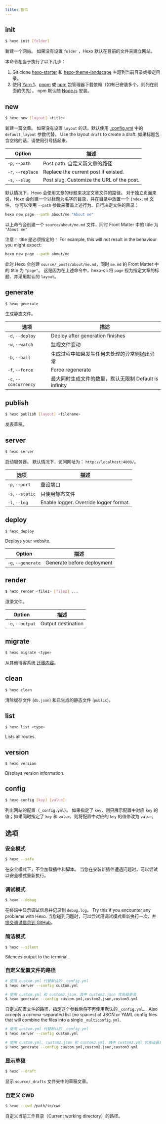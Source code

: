 ```yaml
---
title: 指令
---
```


## init

```bash
$ hexo init [folder]
```

新建一个网站。 如果没有设置 `folder` ，Hexo 默认在目前的文件夹建立网站。

本命令相当于执行了以下几步：

1. Git clone [hexo-starter](https://github.com/hexojs/hexo-starter) 和 [hexo-theme-landscape](https://github.com/hexojs/hexo-theme-landscape) 主题到当前目录或指定目录。
2. 使用 [Yarn 1](https://classic.yarnpkg.com/lang/en/)、[pnpm](https://pnpm.io/zh/) 或 [npm](https://docs.npmjs.com/cli/install) 包管理器下载依赖（如有已安装多个，则列在前面的优先）。 npm 默认随 [Node.js](/zh-cn/docs/index.html#安装-Node-js) 安装。

## new

```bash
$ hexo new [layout] <title>
```

新建一篇文章。 如果没有设置 `layout` 的话，默认使用 [\_config.yml](configuration.html) 中的 `default_layout` 参数代替。 Use the layout `draft` to create a draft. 如果标题包含空格的话，请使用引号括起来。

| Option            | 描述                                        |
| ----------------- | ----------------------------------------- |
| `-p`, `--path`    | Post path. 自定义新文章的路径                      |
| `-r`, `--replace` | Replace the current post if existed.      |
| `-s`, `--slug`    | Post slug. Customize the URL of the post. |

默认情况下，Hexo 会使用文章的标题来决定文章文件的路径。 对于独立页面来说，Hexo 会创建一个以标题为名字的目录，并在目录中放置一个 `index.md` 文件。 你可以使用 `--path` 参数来覆盖上述行为、自行决定文件的目录：

```bash
hexo new page --path about/me "About me"
```

以上命令会创建一个 `source/about/me.md` 文件，同时 Front Matter 中的 title 为 `"About me"`

注意！ title 是必须指定的！ For example, this will not result in the behaviour you might expect:

```bash
hexo new page --path about/me
```

此时 Hexo 会创建 `source/_posts/about/me.md`，同时 `me.md` 的 Front Matter 中的 title 为 `"page"`。 这是因为在上述命令中，hexo-cli 将 `page` 视为指定文章的标题、并采用默认的 `layout`。

## generate

```bash
$ hexo generate
```

生成静态文件。

| 选项                    | 描述                                    |
| --------------------- | ------------------------------------- |
| `-d`, `--deploy`      | Deploy after generation finishes      |
| `-w`, `--watch`       | 监视文件变动                                |
| `-b`, `--bail`        | 生成过程中如果发生任何未处理的异常则抛出异常                |
| `-f`, `--force`       | Force regenerate                      |
| `-c`, `--concurrency` | 最大同时生成文件的数量，默认无限制 Default is infinity |

## publish

```bash
$ hexo publish [layout] <filename>
```

发表草稿。

## server

```bash
$ hexo server
```

启动服务器。 默认情况下，访问网址为： `http://localhost:4000/`。

| 选项               | 描述                                     |
| ---------------- | -------------------------------------- |
| `-p`, `--port`   | 重设端口                                   |
| `-s`, `--static` | 只使用静态文件                                |
| `-l`, `--log`    | Enable logger. Override logger format. |

## deploy

```bash
$ hexo deploy
```

Deploys your website.

| Option             | 描述                         |
| ------------------ | -------------------------- |
| `-g`, `--generate` | Generate before deployment |

## render

```bash
$ hexo render <file1> [file2] ...
```

渲染文件。

| Option           | 描述                 |
| ---------------- | ------------------ |
| `-o`, `--output` | Output destination |

## migrate

```bash
$ hexo migrate <type>
```

从其他博客系统 [迁移内容](migration.html)。

## clean

```bash
$ hexo clean
```

清除缓存文件 (`db.json`) 和已生成的静态文件 (`public`)。

## list

```bash
$ hexo list <type>
```

Lists all routes.

## version

```bash
$ hexo version
```

Displays version information.

## config

```bash
$ hexo config [key] [value]
```

列出网站的配置（`_config.yml`）。 如果指定了 `key`，则只展示配置中对应 `key` 的值；如果同时指定了 `key` 和 `value`，则将配置中对应的 `key` 的值修改为 `value`。

## 选项

### 安全模式

```bash
$ hexo --safe
```

在安全模式下，不会加载插件和脚本。 当您在安装新插件遭遇问题时，可以尝试以安全模式重新执行。

### 调试模式

```bash
$ hexo --debug
```

在终端中显示调试信息并记录到 `debug.log`。 Try this if you encounter any problems with Hexo. 当您碰到问题时，可以尝试用调试模式重新执行一次，并 [提交调试信息到 GitHub](https://github.com/hexojs/hexo/issues/new?assignees=&labels=&projects=&template=bug_report.yml)。

### 简洁模式

```bash
$ hexo --silent
```

Silences output to the terminal.

### 自定义配置文件的路径

```bash
# 使用 custom.yml 代替默认的 _config.yml
$ hexo server --config custom.yml

# 使用 custom.yml 和 custom2.json，其中 custom2.json 优先级更高
$ hexo generate --config custom.yml,custom2.json,custom3.yml
```

自定义配置文件的路径，指定这个参数后将不再使用默认的 `_config.yml`。 Also accepts a comma-separated list (no spaces) of JSON or YAML config files that will combine the files into a single `_multiconfig.yml`.

```bash
# 使用 custom.yml 代替默认的 _config.yml
$ hexo server --config custom.yml

# 使用 custom.yml, custom2.json 和 custom3.yml，其中 custom3.yml 优先级最高，其次是 custom2.json
$ hexo generate --config custom.yml,custom2.json,custom3.yml
```

### 显示草稿

```bash
$ hexo --draft
```

显示 `source/_drafts` 文件夹中的草稿文章。

### 自定义 CWD

```bash
$ hexo --cwd /path/to/cwd
```

自定义当前工作目录（Current working directory）的路径。
